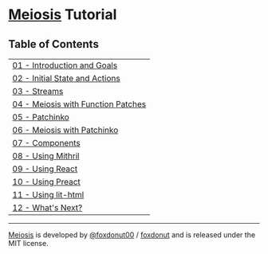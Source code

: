# [Meiosis](https://meiosis.js.org) Tutorial

## Table of Contents

| |
| ------ |
| [01 - Introduction and Goals](01-introduction.html) |
| [02 - Initial State and Actions](02-initial-state-and-actions.html) |
| [03 - Streams](03-streams.html) |
| [04 - Meiosis with Function Patches](04-meiosis-with-function-patches.html) |
| [05 - Patchinko](05-patchinko.html) |
| [06 - Meiosis with Patchinko](06-meiosis-with-patchinko.html) |
| [07 - Components](07-components.html) |
| [08 - Using Mithril](08-using-mithril.html) |
| [09 - Using React](09-using-react.html) |
| [10 - Using Preact](10-using-preact.html) |
| [11 - Using lit-html](11-using-lit-html.html) |
| [12 - What's Next?](12-whats-next.html) |

-----

[Meiosis](https://meiosis.js.org) is developed by [@foxdonut00](http://twitter.com/foxdonut00) / [foxdonut](https://github.com/foxdonut) and is released under the MIT license.
